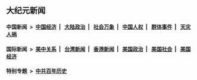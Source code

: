 ## 大纪元新闻

#### 中国新闻 &nbsp;>&nbsp; [中国经济](indexes/ncid283/README.md?05032045) &nbsp;| &nbsp; [大陆政治](indexes/ncid277/README.md?05032045) &nbsp;| &nbsp; [社会万象](indexes/ncid282/README.md?05032045) &nbsp;| &nbsp; [中国人权](indexes/ncid278/README.md?05032045) &nbsp;| &nbsp; [群体事件](indexes/ncid279/README.md?05032045) &nbsp;| &nbsp; [天灾人祸](indexes/ncid280/README.md?05032045)

#### 国际新闻 &nbsp;>&nbsp; [美中关系](indexes/nf1412576/README.md?05032045) &nbsp;| &nbsp; [台湾新闻](indexes/ncid1349361/README.md?05032045) &nbsp;| &nbsp; [香港新闻](indexes/ncid1349362/README.md?05032045) &nbsp;| &nbsp; [美国政治](indexes/ncid1078159/README.md?05032045) &nbsp;| &nbsp; [美国社会](indexes/ncid1078160/README.md?05032045) &nbsp;| &nbsp; [美国经济](indexes/ncid1078158/README.md?05032045)

#### 特别专题 &nbsp;>&nbsp; [中共百年历史](https://github.com/epoch-news/epoch-special/blob/master/README.md?05032045)  
